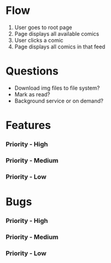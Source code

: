# Flow
1. User goes to root page
1. Page displays all available comics
1. User clicks a comic
1. Page displays all comics in that feed

# Questions
* Download img files to file system?
* Mark as read?
* Background service or on demand?


# Features

### Priority - High

### Priority - Medium

### Priority - Low


# Bugs

### Priority - High

### Priority - Medium

### Priority - Low
